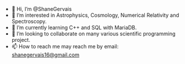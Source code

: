 - 👋 Hi, I’m @ShaneGervais
- 👀 I’m interested in Astrophysics, Cosmology, Numerical Relativity and Spectroscopy.
- 🌱 I’m currently learning C++ and SQL with MariaDB.
- 💞️ I’m looking to collaborate on many various scientific programming project.
- 📫 How to reach me may reach me by email: shanegervais16@gmail.com

<!---
ShaneGervais/ShaneGervais is a ✨ special ✨ repository because its `README.md` (this file) appears on your GitHub profile.
You can click the Preview link to take a look at your changes.
--->
